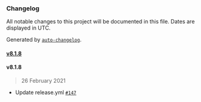### Changelog

All notable changes to this project will be documented in this file. Dates are displayed in UTC.

Generated by [`auto-changelog`](https://github.com/CookPete/auto-changelog).

#### [v8.1.8](https://github.com/SU-SWS/saa_victoria_subtheme/compare/v8.1.8...v8.1.8)

#### v8.1.8

> 26 February 2021

- Update release.yml [`#147`](https://github.com/SU-SWS/saa_victoria_subtheme/pull/147)
